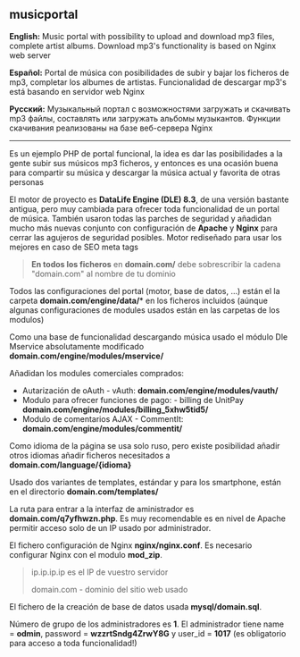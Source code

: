 ## musicportal

**English:** Music portal with possibility to upload and download mp3 files, complete artist albums. Download mp3's functionality is based on Nginx web server

**Español:** Portal de música con posibilidades de subir y bajar los ficheros de mp3, completar los albumes de artistas. Funcionalidad de descargar mp3's está basando en servidor web Nginx 

**Русский:** Музыкальный портал с возможностями загружать и скачивать mp3 файлы, составлять или загружать альбомы музыкантов. Функции скачивания реализованы на базе веб-сервера Nginx

___

Es un ejemplo PHP de portal funcional, la idea es dar las posibilidades a la gente subir sus músicos mp3 ficheros, y entonces es una ocasión buena para compartir su música y descargar la música actual y favorita de otras personas

El motor de proyecto es **DataLife Engine (DLE) 8.3**, de una versión bastante antigua, pero muy cambiada para ofrecer toda funcionalidad de un portal de música. También usaron todas las parches de seguridad y añadidan mucho más nuevas conjunto con configuración de **Apache** y **Nginx** para cerrar las agujeros de seguridad posibles. Motor rediseñado para usar los mejores en caso de SEO meta tags

> **En todos los ficheros** en **domain.com/** debe sobrescribir la cadena "domain.com" al nombre de tu dominio

Todos las configuraciones del portal (motor, base de datos, ...) están el la carpeta **domain.com/engine/data/*** en los ficheros incluidos (aúnque algunas configuraciones de modules usados están en las carpetas de los modulos)

Como una base de funcionalidad descargando música usado el módulo Dle Mservice absolutamente modificado **domain.com/engine/modules/mservice/**

Añadidan los modules comerciales comprados:
  * Autarización de oAuth - vAuth: **domain.com/engine/modules/vauth/**
  * Modulo para ofrecer funciones de pago: - billing de UnitPay **domain.com/engine/modules/billing_5xhw5tid5/**
  * Modulo de comentarios AJAX - CommentIt: **domain.com/engine/modules/commentit/**

Como idioma de la página se usa solo ruso, pero existe posibilidad añadir otros idiomas añadir ficheros necesitados a **domain.com/language/{idioma}**

Usado dos variantes de templates, estándar y para los smartphone, están en el directorio **domain.com/templates/**

La ruta para entrar a la interfaz de aministrador es **domain.com/q7yfhwzn.php**. Es muy recomendable es en nivel de Apache permitir acceso solo de un IP usado por administrador.

El fichero configuración de Nginx **nginx/nginx.conf**. Es necesario configurar Nginx con el modulo **mod_zip**.
> ip.ip.ip.ip es el IP de vuestro servidor
> 
> domain.com - dominio del sitio web usado

El fichero de la creación de base de datos usada **mysql/domain.sql**.

Número de grupo de los administradores es **1**. El administrador tiene name = **odmin**, password = **wzzrtSndg4ZrwY8G** y user_id = **1017** (es obligatorio para acceso a toda funcionalidad!)